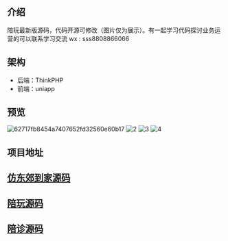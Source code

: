 
## 介绍
陪玩最新版源码，代码开源可修改（图片仅为展示）。有一起学习代码探讨业务运营的可以联系学习交流 wx :  sss8808866066

## 架构
- 后端：ThinkPHP
- 前端：uniapp

## 预览
![62717fb8454a7407652fd32560e60b17](https://github.com/user-attachments/assets/4f6a14b7-1edd-4fb1-9886-649bc825aae0)
![2](https://github.com/ubugA/peiwan/assets/145946698/926c5dd3-ab6d-4658-b8b6-56312b538062)
![3](https://github.com/ubugA/peiwan/assets/145946698/715a1b8c-bc24-48e0-92a0-49ed412c3376)
![4](https://github.com/ubugA/peiwan/assets/145946698/20b2927d-c337-441c-8af2-df3078a21fa2)

 
## 项目地址
[仿东郊到家源码](https://github.com/ubugA/dongjiao)
--------------------------
[陪玩源码](https://github.com/ubugA/peiwan.git)
-----------------------------
[陪诊源码](https://github.com/ubugA/peizhen.git)
-----------------------------
